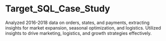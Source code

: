# Target_SQL_Case_Study

Analyzed 2016-2018 data on orders, states, and payments, extracting insights for market expansion, seasonal optimization, and logistics.
Utilized insights to drive marketing, logistics, and growth strategies effectively.
